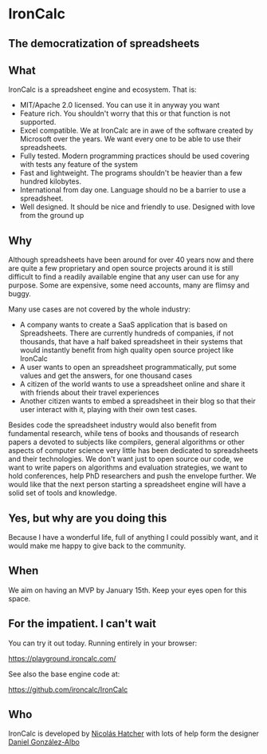 # IronCalc
## The democratization of spreadsheets


## What

IronCalc is a spreadsheet engine and ecosystem. That is:

* MIT/Apache 2.0 licensed. You can use it in anyway you want
* Feature rich. You shouldn't worry that this or that function is not supported.
* Excel compatible. We at IronCalc are in awe of the software created by Microsoft over the years. We want every one to be able to use their spreadsheets.
* Fully tested. Modern programming practices should be used covering with tests any feature of the system
* Fast and lightweight. The programs shouldn't be heavier than a few hundred kilobytes.
* International from day one. Language should no be a barrier to use a spreadsheet.
* Well designed. It should be nice and friendly to use. Designed with love from the ground up


## Why

Although spreadsheets have been around for over 40 years now and there are quite a few proprietary and open source projects around it is still difficult to find a readily available engine that any user can use for any purpose. Some are expensive, some need accounts, many are flimsy and buggy.

Many use cases are not covered by the whole industry:

* A company wants to create a SaaS application that is based on Spreadsheets. There are currently hundreds of companies, if not thousands, that have a half baked spreadsheet in their systems that would instantly benefit from high quality open source project like IronCalc
* A user wants to open an spreadsheet programmatically, put some values and get the answers, for one thousand cases
* A citizen of the world wants to use a spreadsheet online and share it with friends about their travel experiences
* Another citizen wants to embed a spreadsheet in their blog so that their user interact with it, playing with their own test cases.

Besides code the spreadsheet industry would also benefit from fundamental research, while tens of books and thousands of research papers a devoted to subjects like compilers, general algorithms or other aspects of computer science very little has been dedicated to spreadsheets and their technologies. We don't want just to open source our code, we want to write papers on algorithms and evaluation strategies, we want to hold conferences, help PhD researchers and push the envelope further. We would like that the next person starting a spreadsheet engine will have a solid set of tools and knowledge.

## Yes, but why are you doing this

Because I have a wonderful life, full of anything I could possibly want, and it would make me happy to give back to the community.


## When

We aim on having an MVP by January 15th. Keep your eyes open for this space.


## For the impatient. I can't wait

You can try it out today. Running entirely in your browser:

https://playground.ironcalc.com/

See also the base engine code at:

https://github.com/ironcalc/IronCalc


## Who

IronCalc is developed by [Nicolás Hatcher](https://www.nhatcher.com) with lots of help form the designer [Daniel González-Albo](https://www.dg-ac.com/)
